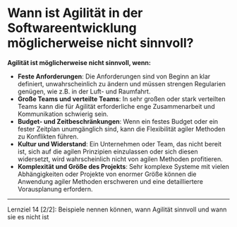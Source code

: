 # Wann ist Agilität in der Softwareentwicklung möglicherweise nicht sinnvoll?

**Agilität ist möglicherweise nicht sinnvoll, wenn:**
- **Feste Anforderungen**: Die Anforderungen sind von Beginn an klar definiert, unwahrscheinlich zu ändern und müssen strengen Regularien genügen, wie z.B. in der Luft- und Raumfahrt.
- **Große Teams und verteilte Teams**: In sehr großen oder stark verteilten Teams kann die für Agilität erforderliche enge Zusammenarbeit und Kommunikation schwierig sein.
- **Budget- und Zeitbeschränkungen**: Wenn ein festes Budget oder ein fester Zeitplan unumgänglich sind, kann die Flexibilität agiler Methoden zu Konflikten führen.
- **Kultur und Widerstand**: Ein Unternehmen oder Team, das nicht bereit ist, sich auf die agilen Prinzipien einzulassen oder sich diesen widersetzt, wird wahrscheinlich nicht von agilen Methoden profitieren.
- **Komplexität und Größe des Projekts**: Sehr komplexe Systeme mit vielen Abhängigkeiten oder Projekte von enormer Größe können die Anwendung agiler Methoden erschweren und eine detailliertere Vorausplanung erfordern.

---

Lernziel 14 \[2/2\]: Beispiele nennen können, wann Agilität sinnvoll und wann sie es nicht ist
